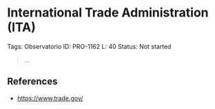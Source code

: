 # International Trade Administration (ITA)

Tags: Observatorio
ID: PRO-1162
L: 40
Status: Not started

> …
> 

## References

- https://www.trade.gov/